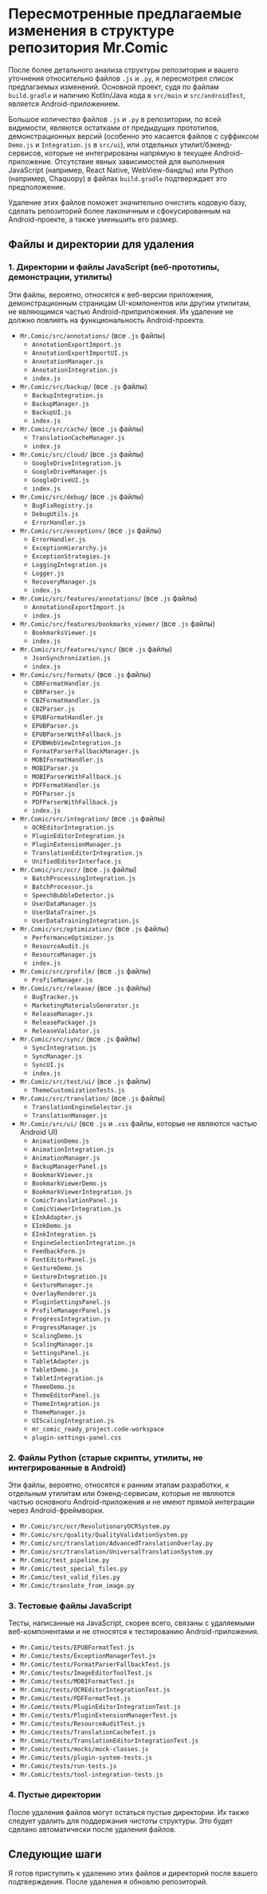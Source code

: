 # Пересмотренные предлагаемые изменения в структуре репозитория Mr.Comic

После более детального анализа структуры репозитория и вашего уточнения относительно файлов `.js` и `.py`, я пересмотрел список предлагаемых изменений. Основной проект, судя по файлам `build.gradle` и наличию Kotlin/Java кода в `src/main` и `src/androidTest`, является Android-приложением.

Большое количество файлов `.js` и `.py` в репозитории, по всей видимости, являются остатками от предыдущих прототипов, демонстрационных версий (особенно это касается файлов с суффиксом `Demo.js` и `Integration.js` в `src/ui`), или отдельных утилит/бэкенд-сервисов, которые не интегрированы напрямую в текущее Android-приложение. Отсутствие явных зависимостей для выполнения JavaScript (например, React Native, WebView-бандлы) или Python (например, Chaquopy) в файлах `build.gradle` подтверждает это предположение.

Удаление этих файлов поможет значительно очистить кодовую базу, сделать репозиторий более лаконичным и сфокусированным на Android-проекте, а также уменьшить его размер.

## Файлы и директории для удаления

### 1. Директории и файлы JavaScript (веб-прототипы, демонстрации, утилиты)

Эти файлы, вероятно, относятся к веб-версии приложения, демонстрационным страницам UI-компонентов или другим утилитам, не являющимся частью Android-приприложения. Их удаление не должно повлиять на функциональность Android-проекта.

-   `Mr.Comic/src/annotations/` (все `.js` файлы)
    -   `AnnotationExportImport.js`
    -   `AnnotationExportImportUI.js`
    -   `AnnotationManager.js`
    -   `AnnotationIntegration.js`
    -   `index.js`
-   `Mr.Comic/src/backup/` (все `.js` файлы)
    -   `BackupIntegration.js`
    -   `BackupManager.js`
    -   `BackupUI.js`
    -   `index.js`
-   `Mr.Comic/src/cache/` (все `.js` файлы)
    -   `TranslationCacheManager.js`
    -   `index.js`
-   `Mr.Comic/src/cloud/` (все `.js` файлы)
    -   `GoogleDriveIntegration.js`
    -   `GoogleDriveManager.js`
    -   `GoogleDriveUI.js`
    -   `index.js`
-   `Mr.Comic/src/debug/` (все `.js` файлы)
    -   `BugFixRegistry.js`
    -   `DebugUtils.js`
    -   `ErrorHandler.js`
-   `Mr.Comic/src/exceptions/` (все `.js` файлы)
    -   `ErrorHandler.js`
    -   `ExceptionHierarchy.js`
    -   `ExceptionStrategies.js`
    -   `LoggingIntegration.js`
    -   `Logger.js`
    -   `RecoveryManager.js`
    -   `index.js`
-   `Mr.Comic/src/features/annotations/` (все `.js` файлы)
    -   `AnnotationsExportImport.js`
    -   `index.js`
-   `Mr.Comic/src/features/bookmarks_viewer/` (все `.js` файлы)
    -   `BookmarksViewer.js`
    -   `index.js`
-   `Mr.Comic/src/features/sync/` (все `.js` файлы)
    -   `JsonSynchronization.js`
    -   `index.js`
-   `Mr.Comic/src/formats/` (все `.js` файлы)
    -   `CBRFormatHandler.js`
    -   `CBRParser.js`
    -   `CBZFormatHandler.js`
    -   `CBZParser.js`
    -   `EPUBFormatHandler.js`
    -   `EPUBParser.js`
    -   `EPUBParserWithFallback.js`
    -   `EPUBWebViewIntegration.js`
    -   `FormatParserFallbackManager.js`
    -   `MOBIFormatHandler.js`
    -   `MOBIParser.js`
    -   `MOBIParserWithFallback.js`
    -   `PDFFormatHandler.js`
    -   `PDFParser.js`
    -   `PDFParserWithFallback.js`
    -   `index.js`
-   `Mr.Comic/src/integration/` (все `.js` файлы)
    -   `OCREditorIntegration.js`
    -   `PluginEditorIntegration.js`
    -   `PluginExtensionManager.js`
    -   `TranslationEditorIntegration.js`
    -   `UnifiedEditorInterface.js`
-   `Mr.Comic/src/ocr/` (все `.js` файлы)
    -   `BatchProcessingIntegration.js`
    -   `BatchProcessor.js`
    -   `SpeechBubbleDetector.js`
    -   `UserDataManager.js`
    -   `UserDataTrainer.js`
    -   `UserDataTrainingIntegration.js`
-   `Mr.Comic/src/optimization/` (все `.js` файлы)
    -   `PerformanceOptimizer.js`
    -   `ResourceAudit.js`
    -   `ResourceManager.js`
    -   `index.js`
-   `Mr.Comic/src/profile/` (все `.js` файлы)
    -   `ProfileManager.js`
-   `Mr.Comic/src/release/` (все `.js` файлы)
    -   `BugTracker.js`
    -   `MarketingMaterialsGenerator.js`
    -   `ReleaseManager.js`
    -   `ReleasePackager.js`
    -   `ReleaseValidator.js`
-   `Mr.Comic/src/sync/` (все `.js` файлы)
    -   `SyncIntegration.js`
    -   `SyncManager.js`
    -   `SyncUI.js`
    -   `index.js`
-   `Mr.Comic/src/test/ui/` (все `.js` файлы)
    -   `ThemeCustomizationTests.js`
-   `Mr.Comic/src/translation/` (все `.js` файлы)
    -   `TranslationEngineSelector.js`
    -   `TranslationManager.js`
-   `Mr.Comic/src/ui/` (все `.js` и `.css` файлы, которые не являются частью Android UI)
    -   `AnimationDemo.js`
    -   `AnimationIntegration.js`
    -   `AnimationManager.js`
    -   `BackupManagerPanel.js`
    -   `BookmarkViewer.js`
    -   `BookmarkViewerDemo.js`
    -   `BookmarkViewerIntegration.js`
    -   `ComicTranslationPanel.js`
    -   `ComicViewerIntegration.js`
    -   `EInkAdapter.js`
    -   `EInkDemo.js`
    -   `EInkIntegration.js`
    -   `EngineSelectionIntegration.js`
    -   `FeedbackForm.js`
    -   `FontEditorPanel.js`
    -   `GestureDemo.js`
    -   `GestureIntegration.js`
    -   `GestureManager.js`
    -   `OverlayRenderer.js`
    -   `PluginSettingsPanel.js`
    -   `ProfileManagerPanel.js`
    -   `ProgressIntegration.js`
    -   `ProgressManager.js`
    -   `ScalingDemo.js`
    -   `ScalingManager.js`
    -   `SettingsPanel.js`
    -   `TabletAdapter.js`
    -   `TabletDemo.js`
    -   `TabletIntegration.js`
    -   `ThemeDemo.js`
    -   `ThemeEditorPanel.js`
    -   `ThemeIntegration.js`
    -   `ThemeManager.js`
    -   `UIScalingIntegration.js`
    -   `mr_comic_ready_project.code-workspace`
    -   `plugin-settings-panel.css`

### 2. Файлы Python (старые скрипты, утилиты, не интегрированные в Android)

Эти файлы, вероятно, относятся к ранним этапам разработки, к отдельным утилитам или бэкенд-сервисам, которые не являются частью основного Android-приложения и не имеют прямой интеграции через Android-фреймворки.

-   `Mr.Comic/src/ocr/RevolutionaryOCRSystem.py`
-   `Mr.Comic/src/quality/QualityValidationSystem.py`
-   `Mr.Comic/src/translation/AdvancedTranslationOverlay.py`
-   `Mr.Comic/src/translation/UniversalTranslationSystem.py`
-   `Mr.Comic/test_pipeline.py`
-   `Mr.Comic/test_special_files.py`
-   `Mr.Comic/test_valid_files.py`
-   `Mr.Comic/translate_from_image.py`

### 3. Тестовые файлы JavaScript

Тесты, написанные на JavaScript, скорее всего, связаны с удаляемыми веб-компонентами и не относятся к тестированию Android-приложения.

-   `Mr.Comic/tests/EPUBFormatTest.js`
-   `Mr.Comic/tests/ExceptionManagerTest.js`
-   `Mr.Comic/tests/FormatParserFallbackTest.js`
-   `Mr.Comic/tests/ImageEditorToolTest.js`
-   `Mr.Comic/tests/MOBIFormatTest.js`
-   `Mr.Comic/tests/OCREditorIntegrationTest.js`
-   `Mr.Comic/tests/PDFFormatTest.js`
-   `Mr.Comic/tests/PluginEditorIntegrationTest.js`
-   `Mr.Comic/tests/PluginExtensionManagerTest.js`
-   `Mr.Comic/tests/ResourceAuditTest.js`
-   `Mr.Comic/tests/TranslationCacheTest.js`
-   `Mr.Comic/tests/TranslationEditorIntegrationTest.js`
-   `Mr.Comic/tests/mocks/mock-classes.js`
-   `Mr.Comic/tests/plugin-system-tests.js`
-   `Mr.Comic/tests/run-tests.js`
-   `Mr.Comic/tests/tool-integration-tests.js`

### 4. Пустые директории

После удаления файлов могут остаться пустые директории. Их также следует удалить для поддержания чистоты структуры. Это будет сделано автоматически после удаления файлов.

## Следующие шаги

Я готов приступить к удалению этих файлов и директорий после вашего подтверждения. После удаления я обновлю репозиторий.

